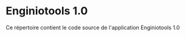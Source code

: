 
Enginiotools 1.0
==================

Ce répertoire contient le code source de l'application Enginiotools 1.0
